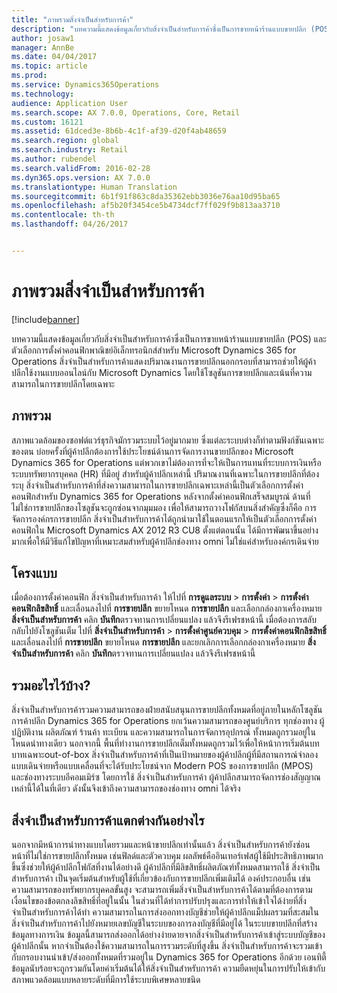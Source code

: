 ```yaml
---
title: "ภาพรวมสิ่งจำเป็นสำหรับการค้า"
description: "บทความนี้แสดงข้อมูลเกี่ยวกับสิ่งจำเป็นสำหรับการค้าซึ่งเป็นการขายหน้าร้านแบบขายปลีก (POS) และตัวเลือกการตั้งค่าคอนฟิกพาณิชย์อิเล็กทรอนิกส์สำหรับ Microsoft Dynamics 365 for Operations สิ่งจำเป็นสำหรับการค้าแสดงปริมาณงานการขายปลีกนอกกรอบที่สามารถช่วยให้ผู้ค้าปลีกใช้งานแบบออนไลน์กับ Microsoft Dynamics โดยใช้โซลูชันการขายปลีกและเน้นที่ความสามารถในการขายปลีกโดยเฉพาะ"
author: josaw1
manager: AnnBe
ms.date: 04/04/2017
ms.topic: article
ms.prod: 
ms.service: Dynamics365Operations
ms.technology: 
audience: Application User
ms.search.scope: AX 7.0.0, Operations, Core, Retail
ms.custom: 16121
ms.assetid: 61dced3e-8b6b-4c1f-af39-d20f4ab48659
ms.search.region: global
ms.search.industry: Retail
ms.author: rubendel
ms.search.validFrom: 2016-02-28
ms.dyn365.ops.version: AX 7.0.0
ms.translationtype: Human Translation
ms.sourcegitcommit: 6b1f91f863c8da35362ebb3036e76aa10d95ba65
ms.openlocfilehash: af5b20f3454ce5b4734dcf7ff029f9b813aa3710
ms.contentlocale: th-th
ms.lasthandoff: 04/26/2017


---
```


# <a name="commerce-essentials-overview"></a>ภาพรวมสิ่งจำเป็นสำหรับการค้า

[!include[banner](includes/banner.md)]


บทความนี้แสดงข้อมูลเกี่ยวกับสิ่งจำเป็นสำหรับการค้าซึ่งเป็นการขายหน้าร้านแบบขายปลีก (POS) และตัวเลือกการตั้งค่าคอนฟิกพาณิชย์อิเล็กทรอนิกส์สำหรับ Microsoft Dynamics 365 for Operations สิ่งจำเป็นสำหรับการค้าแสดงปริมาณงานการขายปลีกนอกกรอบที่สามารถช่วยให้ผู้ค้าปลีกใช้งานแบบออนไลน์กับ Microsoft Dynamics โดยใช้โซลูชันการขายปลีกและเน้นที่ความสามารถในการขายปลีกโดยเฉพาะ 

<a name="overview"></a>ภาพรวม
--------

สภาพแวดล้อมของซอฟต์แวร์ธุรกิจมักรวมระบบไว้อยู่มากมาย ซึ่งแต่ละระบบต่างก็ทำตามฟังก์ชันเฉพาะของตน บ่อยครั้งที่ผู้ค้าปลีกต้องการใช้ประโยชน์ด้านการจัดการงานขายปลีกของ Microsoft Dynamics 365 for Operations แต่พวกเขาไม่ต้องการที่จะให้เป็นการแทนที่ระบบการเงินหรือระบบทรัพยากรบุคคล (HR) ที่มีอยู่ สำหรับผู้ค้าปลีกเหล่านี้ ปริมาณงานที่เฉพาะในการขายปลีกที่ต้องระบุ สิ่งจำเป็นสำหรับการค้าที่ส่งความสามารถในการขายปลีกเฉพาะเหล่านี้เป็นตัวเลือกการตั้งค่าคอนฟิกสำหรับ Dynamics 365 for Operations หลังจากตั้งค่าคอนฟิกเสร็จสมบูรณ์ ด้านที่ไม่ใช่การขายปลีกของโซลูชันจะถูกซ่อนจากมุมมอง เพื่อให้สามารถวางโฟกัสบนสิ่งสำคัญซึ่งก็คือ การจัดการองค์กรการขายปลีก สิ่งจำเป็นสำหรับการค้าได้ถูกนำมาใช้ในตอนแรกให้เป็นตัวเลือกการตั้งค่าคอนฟิกใน Microsoft Dynamics AX 2012 R3 CU8 ตั้งแต่ตอนนั้น ได้มีการพัฒนาขึ้นอย่างมากเพื่อให้มีวิธีแก้ไขปัญหาที่เหมาะสมสำหรับผู้ค้าปลีกช่องทาง omni ไม่ใช่แค่สำหรับองค์กรเดินจ่าย

## <a name="configuration"></a>โครงแบบ
เมื่อต้องการตั้งค่าคอนฟิก สิ่งจำเป็นสำหรับการค้า ให้ไปที่ **การดูแลระบบ** &gt; **การตั้งค่า** &gt; **การตั้งค่าคอนฟิกลิขสิทธิ์** และเลื่อนลงไปที่ **การขายปลีก** ขยายโหนด **การขายปลีก** และเลือกกล่องกาเครื่องหมาย **สิ่งจำเป็นสำหรับการค้า** คลิก **บันทึก**ตรวจทานการเปลี่ยนแปลง แล้วจึงรีเฟรชหน้านี้ เมื่อต้องการสลับกลับไปยังโซลูชันเต็ม ไปที่ **สิ่งจำเป็นสำหรับการค้า** &gt; **การตั้งค่าศูนย์ควบคุม** &gt; **การตั้งค่าคอนฟิกลิขสิทธิ์** และเลื่อนลงไปที่ **การขายปลีก** ขยายโหนด **การขายปลีก** และยกเลิกการเลือกกล่องกาเครื่องหมาย **สิ่งจำเป็นสำหรับการค้า** คลิก **บันทึก**ตรวจทานการเปลี่ยนแปลง แล้วจึงรีเฟรชหน้านี้

## <a name="what-is-included"></a>รวมอะไรไว้บ้าง?
สิ่งจำเป็นสำหรับการค้ารวมความสามารถของฝ่ายสนับสนุนการขายปลีกทั้งหมดที่อยู่ภายในหลักโซลูชันการค้าปลีก Dynamics 365 for Operations ยกเว้นความสามารถของศูนย์บริการ ทุกช่องทาง ผู้ปฏิบัติงาน ผลิตภัณฑ์ ร้านค้า ทะเบียน และความสามารถในการจัดการอุปกรณ์ ทั้งหมดถูกรวมอยู่ในโหนดนำทางเดียว นอกจากนี้ พื้นที่ทำงานการขายปลีกเต็มทั้งหมดถูกรวมไว้เพื่อให้หน้าการเริ่มต้นบทบาทเฉพาะout-of-box สิ่งจำเป็นสำหรับการค้าที่เป็นเป้าหมายของผู้ค้าปลีกผู้ที่มีสถานการณ์จำลองแบบเดินจ่ายหรือแบบเคลื่อนที่จะได้รับประโยชน์จาก Modern POS ของการขายปลีก (MPOS) และช่องทางระบบอีคอมเมิร์ซ โดยการใช้ สิ่งจำเป็นสำหรับการค้า ผู้ค้าปลีกสามารถจัดการช่องสัญญาณเหล่านี้ได้ในที่เดียว ดังนั้นจึงเข้าถึงความสามารถของช่องทาง omni ได้จริง

## <a name="how-is-commerce-essentials-different"></a>สิ่งจำเป็นสำหรับการค้าแตกต่างกันอย่างไร
นอกจากมีหน้าการนำทางแบบโดยรวมและหน้าขายปลีกเท่านั้นแล้ว สิ่งจำเป็นสำหรับการค้ายังซ่อนหน้าที่ไม่ใช่การขายปลีกทั้งหมด เช่นฟิลด์และตัวควบคุม ผลลัพธ์คืออินเทอร์เฟสผู้ใช้มีประสิทธิภาพมากขึ้นซึ่งช่วยให้ผู้ค้าปลีกโฟกัสที่งานได้อย่างดี ผู้ค้าปลีกที่มีลิขสิทธิ์ผลิตภัณฑ์ทั้งหมดสามารถใช้ สิ่งจำเป็นสำหรับการค้า เป็นจุดเริ่มต้นสำหรับผู้ใช้ที่เกี่ยวข้องกับการขายปลีกเพิ่มเติมได้ องค์ประกอบอื่น เช่นความสามารถของทรัพยากรบุคคลขั้นสูง จะสามารถเพิ่มสิ่งจำเป็นสำหรับการค้าได้ตามที่ต้องการตามเงื่อนไขของข้อตกลงลิขสิทธิ์ที่อยู่ในนั้น ในส่วนที่ได้ทำการปรับปรุงและการทำให้เข้าใจได้ง่ายที่สิ่งจำเป็นสำหรับการค้าได้ทำ ความสามารถในการส่งออกทางบัญชีช่วยให้ผู้ค้าปลีกแม็ปผลรวมที่สะสมในสิ่งจำเป็นสำหรับการค้าไปยังหมายเลขบัญชีในระบบของการลงบัญชีที่มีอยู่ได้ ในระบบขายปลีกที่สร้างข้อมูลทางการเงิน ข้อมูลนี้สามารถส่งออกได้อย่างง่ายดายจากสิ่งจำเป็นสำหรับการค้าเข้าสู่ระบบบัญชีของผู้ค้าปลีกนั้น หากจำเป็นต้องใช้ความสามารถในการรวมระดับที่สูงขึ้น สิ่งจำเป็นสำหรับการค้าจะรวมเข้ากับกรอบงานนำเข้า/ส่งออกทั้งหมดที่รวมอยู่ใน Dynamics 365 for Operations อีกด้วย เอนทิตี้ข้อมูลนับร้อยจะถูกรวมกันโดยค่าเริ่มต้นได้ให้สิ่งจำเป็นสำหรับการค้า ความยืดหยุ่นในการปรับให้เข้ากับสภาพแวดล้อมแบบหลายระดับที่มีการใช้ระบบพิเศษหลายชนิด




